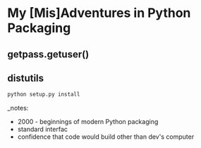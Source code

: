 


# My [Mis]Adventures in Python Packaging



## getpass.getuser()



## distutils
```bash
python setup.py install
```
_notes:
* 2000 - beginnings of modern Python packaging
* standard interfac
* confidence that code would build other than dev's computer
<!--stackedit_data:
eyJoaXN0b3J5IjpbLTE2NDg4MzMzMTEsLTIxMTkxMTk2NTRdfQ
==
-->